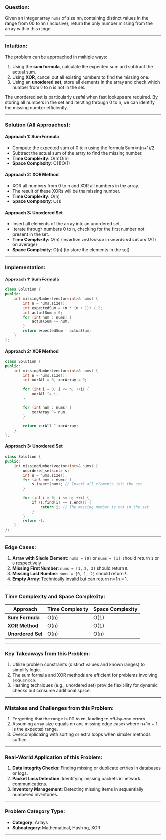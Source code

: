 ### **Question**:

Given an integer array `nums` of size nn, containing distinct values in the range from 00 to nn (inclusive), return the only number missing from the array within this range.

---

### **Intuition**:

The problem can be approached in multiple ways:

1. Using the **sum formula**, calculate the expected sum and subtract the actual sum.
2. Using **XOR**, cancel out all existing numbers to find the missing one.
3. Using an **unordered set**, store all elements in the array and check which number from 0 to n is not in the set.

The unordered set is particularly useful when fast lookups are required. By storing all numbers in the set and iterating through 0 to n, we can identify the missing number efficiently.

---

### **Solution (All Approaches)**:

#### **Approach 1: Sum Formula**

- Compute the expected sum of 0 to n using the formula Sum=n(n+1)/2
- Subtract the actual sum of the array to find the missing number.
- **Time Complexity**: O(n)O(n)
- **Space Complexity**: O(1)O(1)

#### **Approach 2: XOR Method**

- XOR all numbers from 0 to n and XOR all numbers in the array.
- The result of these XORs will be the missing number.
- **Time Complexity**: O(n)
- **Space Complexity**: O(1)

#### **Approach 3: Unordered Set**

- Insert all elements of the array into an unordered set.
- Iterate through numbers 0 to n, checking for the first number not present in the set.
- **Time Complexity**: O(n) (insertion and lookup in unordered set are O(1) on average)
- **Space Complexity**: O(n) (to store the elements in the set)

---

### **Implementation**:

#### Approach 1: Sum Formula

```cpp
class Solution {
public:
    int missingNumber(vector<int>& nums) {
        int n = nums.size();
        int expectedSum = (n * (n + 1)) / 2;
        int actualSum = 0;
        for (int num : nums) {
            actualSum += num;
        }
        return expectedSum - actualSum;
    }
};
```

#### Approach 2: XOR Method

```cpp
class Solution {
public:
    int missingNumber(vector<int>& nums) {
        int n = nums.size();
        int xorAll = 0, xorArray = 0;
        
        for (int i = 0; i <= n; ++i) {
            xorAll ^= i;
        }
        
        for (int num : nums) {
            xorArray ^= num;
        }
        
        return xorAll ^ xorArray;
    }
};
```

#### Approach 3: Unordered Set

```cpp
class Solution {
public:
    int missingNumber(vector<int>& nums) {
        unordered_set<int> s;
        int n = nums.size();
        for (int num : nums) {
            s.insert(num); // Insert all elements into the set
        }

        for (int i = 0; i <= n; ++i) {
            if (s.find(i) == s.end()) {
                return i; // The missing number is not in the set
            }
        }
        return -1;
    }
};
```

---

### **Edge Cases**:

1. **Array with Single Element**: `nums = [0]` or `nums = [1]`, should return `1` or `0` respectively.
2. **Missing First Number**: `nums = [1, 2, 3]` should return `0`.
3. **Missing Last Number**: `nums = [0, 1, 2]` should return `3`.
4. **Empty Array**: Technically invalid but can return n=1n = 1.

---

### **Time Complexity and Space Complexity**:

| Approach          | Time Complexity | Space Complexity |
| ----------------- | --------------- | ---------------- |
| **Sum Formula**   | O(n)            | O(1)             |
| **XOR Method**    | O(n)            | O(1)             |
| **Unordered Set** | O(n)            | O(n)             |

---

### **Key Takeaways from this Problem**:

1. Utilize problem constraints (distinct values and known ranges) to simplify logic.
2. The sum formula and XOR methods are efficient for problems involving sequences.
3. Hashing techniques (e.g., unordered set) provide flexibility for dynamic checks but consume additional space.

---

### **Mistakes and Challenges from this Problem**:

1. Forgetting that the range is 00 to nn, leading to off-by-one errors.
2. Assuming array size equals nn and missing edge cases where n+1n + 1 is the expected range.
3. Overcomplicating with sorting or extra loops when simpler methods suffice.

---

### **Real-World Application of this Problem**:

1. **Data Integrity Checks**: Finding missing or duplicate entries in databases or logs.
2. **Packet Loss Detection**: Identifying missing packets in network communications.
3. **Inventory Management**: Detecting missing items in sequentially numbered inventories.

---

### **Problem Category Type**:

- **Category**: Arrays
- **Subcategory**: Mathematical, Hashing, XOR

---